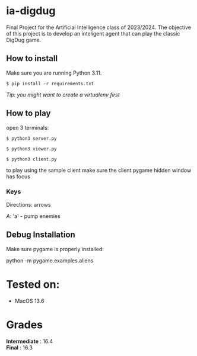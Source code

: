 # ia-digdug

Final Project for the Artificial Intelligence class of 2023/2024. The objective of this project is to develop an inteligent agent that can play the classic DigDug game.

## How to install

Make sure you are running Python 3.11.

`$ pip install -r requirements.txt`

*Tip: you might want to create a virtualenv first*

## How to play

open 3 terminals:

`$ python3 server.py`

`$ python3 viewer.py`

`$ python3 client.py`

to play using the sample client make sure the client pygame hidden window has focus

### Keys

Directions: arrows

*A*: 'a' - pump enemies

## Debug Installation

Make sure pygame is properly installed:

python -m pygame.examples.aliens

# Tested on:
- MacOS 13.6

# Grades

**Intermediate** : 16.4</br>
**Final** : 16.3
